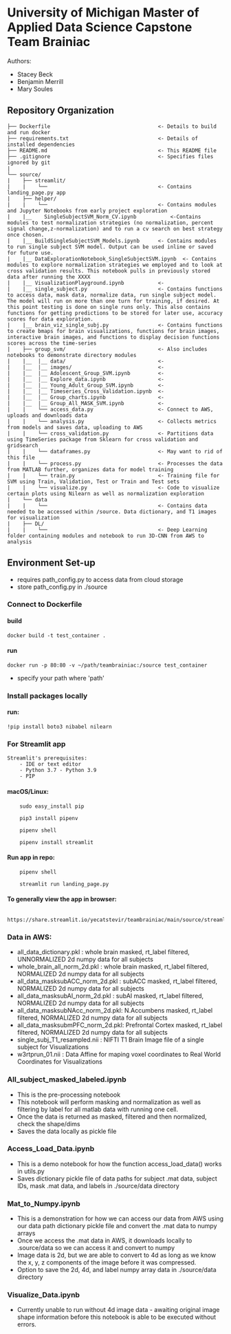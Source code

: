 # University of Michigan Master of Applied Data Science Capstone Team Brainiac

Authors:

- Stacey Beck 
- Benjamin Merrill
- Mary Soules

## Repository Organization
    ├── Dockerfile                                   <- Details to build and run docker
    ├── requirements.txt                             <- Details of installed dependencies
    ├── README.md                                    <- This README file
    ├── .gitignore                                   <- Specifies files ignored by git
    |
    └── source/
    |    ├── streamlit/
    |    |    └──                                    <- Contains landing_page.py app
    |    ├── helper/
    |    |    └──                                    <- Contains modules and Jupyter Notebooks from early project exploration
    |    |__    SingleSubjectSVM_Norm_CV.ipynb           <-Contains modules to test normalization strategies (no normalization, percent signal change,z-normalization) and to run a cv search on best strategy once chosen.
    |    |__ BuildSingleSubjectSVM_Models.ipynb      <- Contains modules to run single subject SVM model. Output can be used inline or saved for future use.
    |    |__ DataExplorationNotebook_SingleSubjectSVM.ipynb  <- Contains modules to explore normalization strategies we employed and to look at cross validation results. This notebook pulls in previously stored data after running the XXXX
    |    |__ VisualizationPlayground.ipynb           <-
    |    |__ single_subject.py                       <- Contains functions to access data, mask data, normalize data, run single subject model. The model will run on more than one turn for training, if desired. At this point testing is done on single runs only. This also contains functions for getting predictions to be stored for later use, accuracy scores for data exploration.
    |    |__ brain_viz_single_subj.py                <- Contains functions to create bmaps for brain visualizations, functions for brain images, interactive brain images, and functions to display decision functions scores across the time-series
    |    ├── group_svm/                              <- Also includes notebooks to demonstrate directory modules
    |    |__  |__ data/                              <-
    |    |__  |__ images/                            <-
    |    |__  |__ Adolescent_Group_SVM.ipynb         <-
    |    |__  |__ Explore_data.ipynb                 <-
    |    |__  |__ Young_Adult_Group_SVM.ipynb        <-
    |    |__  |__ Timeseries_Cross_Validation.ipynb  <-
    |    |__  |__ Group_charts.ipynb                 <-
    |    |__  |__ Group_All_MASK_SVM.ipynb           <-
    |    |    └── access_data.py                     <- Connect to AWS, uploads and downloads data
    |    |    └── analysis.py                        <- Collects metrics from models and saves data, uploading to AWS
    |    |    └── cross_validation.py                <- Partitions data using TimeSeries package from Sklearn for cross validation and gridsearch
    |    |    └── dataframes.py                      <- May want to rid of this file
    |    |    └── process.py                         <- Processes the data from MATLAB further, organizes data for model training
    |    |    └── train.py                           <- Training file for SVM using Train, Validation, Test or Train and Test sets
    |    |    └── visualize.py                       <- Code to visualize certain plots using Nilearn as well as normalization exploration
    |    └── data   
    |    |    └──                                    <- Contains data needed to be accessed within /source. Data dictionary, and T1 images for visualization 
    |    ├── DL/
    |    |    └──                                    <- Deep Learning folder containing modules and notebook to run 3D-CNN from AWS to analysis
 
## Environment Set-up

- requires path_config.py to access data from cloud storage
- store path_config.py in ./source

### Connect to Dockerfile 
#### build 
    docker build -t test_container .

#### run
    docker run -p 80:80 -v ~/path/teambrainiac:/source test_container

* specify your path where 'path'

### Install packages locally

#### run:
    !pip install boto3 nibabel nilearn
    
### For Streamlit app
    Streamlit's prerequisites:
        - IDE or text editor
        - Python 3.7 - Python 3.9
        - PIP
        
#### macOS/Linux:
        sudo easy_install pip
        
        pip3 install pipenv
        
        pipenv shell
        
        pipenv install streamlit
        
#### Run app in repo:
        pipenv shell
        
        streamlit run landing_page.py
        
#### To generally view the app in browser:
        https://share.streamlit.io/yecatstevir/teambrainiac/main/source/streamlit/landing_page.py
        

### Data in AWS:
- all_data_dictionary.pkl         : whole brain masked, rt_label filtered, UNNORMALIZED 2d numpy data for all subjects
- whole_brain_all_norm_2d.pkl     : whole brain masked, rt_label filtered, NORMALIZED 2d numpy data for all subjects
- all_data_masksubACC_norm_2d.pkl : subACC masked, rt_label filtered, NORMALIZED 2d numpy data for all subjects
- all_data_masksubAI_norm_2d.pkl  : subAI masked, rt_label filtered, NORMALIZED 2d numpy data for all subjects
- all_data_masksubNAcc_norm_2d.pkl: N.Accumbens masked, rt_label filtered, NORMALIZED 2d numpy data for all subjects
- all_data_masksubmPFC_norm_2d.pkl: Prefrontal Cortex masked, rt_label filtered, NORMALIZED 2d numpy data for all subjects
- single_subj_T1_resampled.nii    : NIFTI T1 Brain Image file of a single subject for Visualizations
- w3rtprun_01.nii                 : Data Affine for maping voxel coordinates to Real World Coordinates for Visualizations

### All_subject_masked_labeled.ipynb

- This is the pre-processing notebook
- This notebook will perform masking and normalization as well as filtering by label for all matlab data with running one cell. 
- Once the data is returned as masked, filtered and then normalized, check the shape/dims
- Saves the data locally as pickle file

### Access_Load_Data.ipynb

- This is a demo notebook for how the function access_load_data() works in utils.py
- Saves dictionary pickle file of data paths for subject .mat data, subject IDs, mask .mat data, and labels in ./source/data directory

### Mat_to_Numpy.ipynb

- This is a demonstration for how we can access our data from AWS using our data path dictionary pickle file and convert the .mat data to numpy arrays
- Once we access the .mat data in AWS, it downloads locally to .source/data so we can access it and convert to numpy
- Image data is 2d, but we are able to convert to 4d as long as we know the x, y, z components of the image before it was compressed.
- Option to save the 2d, 4d, and label numpy array data in ./source/data directory

### Visualize_Data.ipynb

- Currently unable to run without 4d image data - awaiting original image shape information before this notebook is able to be executed without errors. 



